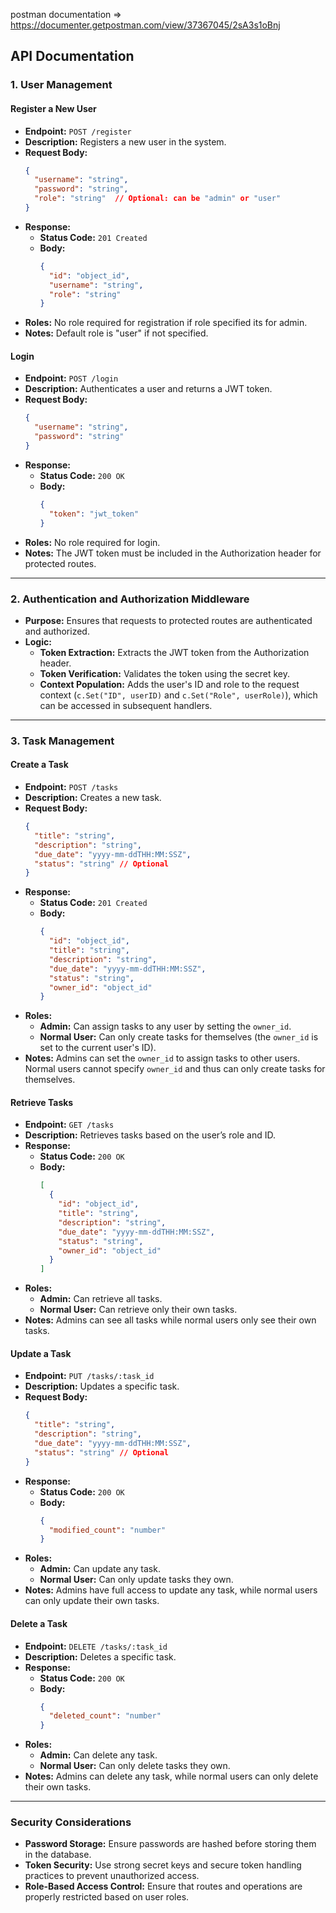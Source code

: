 postman documentation => https://documenter.getpostman.com/view/37367045/2sA3s1oBnj
## API Documentation

### **1. User Management**

#### **Register a New User**

- **Endpoint:** `POST /register`
- **Description:** Registers a new user in the system.
- **Request Body:**
  ```json
  {
    "username": "string",
    "password": "string",
    "role": "string"  // Optional: can be "admin" or "user"
  }
  ```
- **Response:**
  - **Status Code:** `201 Created`
  - **Body:**
    ```json
    {
      "id": "object_id",
      "username": "string",
      "role": "string"
    }
    ```
- **Roles:** No role required for registration if role specified its for admin.
- **Notes:** Default role is "user" if not specified.

#### **Login**

- **Endpoint:** `POST /login`
- **Description:** Authenticates a user and returns a JWT token.
- **Request Body:**
  ```json
  {
    "username": "string",
    "password": "string"
  }
  ```
- **Response:**
  - **Status Code:** `200 OK`
  - **Body:**
    ```json
    {
      "token": "jwt_token"
    }
    ```
- **Roles:** No role required for login.
- **Notes:** The JWT token must be included in the Authorization header for protected routes.

---

### **2. Authentication and Authorization Middleware**

- **Purpose:** Ensures that requests to protected routes are authenticated and authorized.
- **Logic:**
  - **Token Extraction:** Extracts the JWT token from the Authorization header.
  - **Token Verification:** Validates the token using the secret key.
  - **Context Population:** Adds the user's ID and role to the request context (`c.Set("ID", userID)` and `c.Set("Role", userRole)`), which can be accessed in subsequent handlers.

---

### **3. Task Management**

#### **Create a Task**

- **Endpoint:** `POST /tasks`
- **Description:** Creates a new task.
- **Request Body:**
  ```json
  {
    "title": "string",
    "description": "string",
    "due_date": "yyyy-mm-ddTHH:MM:SSZ",
    "status": "string" // Optional
  }
  ```
- **Response:**
  - **Status Code:** `201 Created`
  - **Body:**
    ```json
    {
      "id": "object_id",
      "title": "string",
      "description": "string",
      "due_date": "yyyy-mm-ddTHH:MM:SSZ",
      "status": "string",
      "owner_id": "object_id"
    }
    ```
- **Roles:**
  - **Admin:** Can assign tasks to any user by setting the `owner_id`.
  - **Normal User:** Can only create tasks for themselves (the `owner_id` is set to the current user's ID).
- **Notes:** Admins can set the `owner_id` to assign tasks to other users. Normal users cannot specify `owner_id` and thus can only create tasks for themselves.

#### **Retrieve Tasks**

- **Endpoint:** `GET /tasks`
- **Description:** Retrieves tasks based on the user’s role and ID.
- **Response:**
  - **Status Code:** `200 OK`
  - **Body:**
    ```json
    [
      {
        "id": "object_id",
        "title": "string",
        "description": "string",
        "due_date": "yyyy-mm-ddTHH:MM:SSZ",
        "status": "string",
        "owner_id": "object_id"
      }
    ]
    ```
- **Roles:**
  - **Admin:** Can retrieve all tasks.
  - **Normal User:** Can retrieve only their own tasks.
- **Notes:** Admins can see all tasks while normal users only see their own tasks.

#### **Update a Task**

- **Endpoint:** `PUT /tasks/:task_id`
- **Description:** Updates a specific task.
- **Request Body:**
  ```json
  {
    "title": "string",
    "description": "string",
    "due_date": "yyyy-mm-ddTHH:MM:SSZ",
    "status": "string" // Optional
  }
  ```
- **Response:**
  - **Status Code:** `200 OK`
  - **Body:**
    ```json
    {
      "modified_count": "number"
    }
    ```
- **Roles:**
  - **Admin:** Can update any task.
  - **Normal User:** Can only update tasks they own.
- **Notes:** Admins have full access to update any task, while normal users can only update their own tasks.

#### **Delete a Task**

- **Endpoint:** `DELETE /tasks/:task_id`
- **Description:** Deletes a specific task.
- **Response:**
  - **Status Code:** `200 OK`
  - **Body:**
    ```json
    {
      "deleted_count": "number"
    }
    ```
- **Roles:**
  - **Admin:** Can delete any task.
  - **Normal User:** Can only delete tasks they own.
- **Notes:** Admins can delete any task, while normal users can only delete their own tasks.

---

### **Security Considerations**

- **Password Storage:** Ensure passwords are hashed before storing them in the database.
- **Token Security:** Use strong secret keys and secure token handling practices to prevent unauthorized access.
- **Role-Based Access Control:** Ensure that routes and operations are properly restricted based on user roles.


